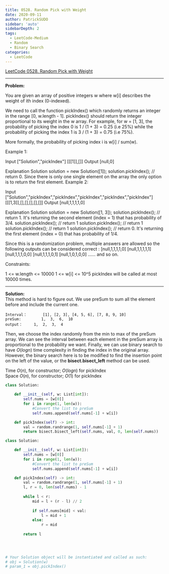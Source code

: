```yaml
---
title: 0528. Random Pick with Weight
date: 2020-09-11
author: PatrickSUDO
sidebar: 'auto'
sidebarDepth: 2
tags: 
  - LeetCode-Medium
  - Random
  - Binary Search
categories:
  - LeetCode
---
```

[LeetCode 0528. Random Pick with Weight](https://leetcode.com/problems/random-pick-with-weight/)

---
**Problem:** <br/>

You are given an array of positive integers w where w[i] describes the weight of ith index (0-indexed).

We need to call the function pickIndex() which randomly returns an integer in the range [0, w.length - 1]. pickIndex() should return the integer proportional to its weight in the w array. For example, for w = [1, 3], the probability of picking the index 0 is 1 / (1 + 3) = 0.25 (i.e 25%) while the probability of picking the index 1 is 3 / (1 + 3) = 0.75 (i.e 75%).

More formally, the probability of picking index i is w[i] / sum(w).

 

Example 1:

Input
["Solution","pickIndex"]
[[[1]],[]]
Output
[null,0]

Explanation
Solution solution = new Solution([1]);
solution.pickIndex(); // return 0. Since there is only one single element on the array the only option is to return the first element.
Example 2:

Input
["Solution","pickIndex","pickIndex","pickIndex","pickIndex","pickIndex"]
[[[1,3]],[],[],[],[],[]]
Output
[null,1,1,1,1,0]

Explanation
Solution solution = new Solution([1, 3]);
solution.pickIndex(); // return 1. It's returning the second element (index = 1) that has probability of 3/4.
solution.pickIndex(); // return 1
solution.pickIndex(); // return 1
solution.pickIndex(); // return 1
solution.pickIndex(); // return 0. It's returning the first element (index = 0) that has probability of 1/4.

Since this is a randomization problem, multiple answers are allowed so the following outputs can be considered correct :
[null,1,1,1,1,0]
[null,1,1,1,1,1]
[null,1,1,1,0,0]
[null,1,1,1,0,1]
[null,1,0,1,0,0]
......
and so on.
 

Constraints:

1 <= w.length <= 10000
1 <= w[i] <= 10^5
pickIndex will be called at most 10000 times.

---
**Solution:** <br/>
This method is hard to figure out.
We use preSum to sum all the element before and include the current one.

```
Interval：		[1], [2, 3], [4, 5, 6], [7, 8, 9, 10]
preSum:  	    1,	3,	6,	10
output：		1,	2,	3,	4
```

Then, we choose the index randomly from the min to max of the preSum array.
We can see the interval between each element in the preSum array is proportional to the probability we want.
Finally, we can use binary search to have $O(log n)$ time complexity in finding the index in the original array. However, the binary search here is to be modified to find the insertion point on the left of the value, or the **bisect.bisect_left** method can be used.

Time $O(n)$, for constructor; $O(log n)$  for pickIndex <br />
Space $O(n)$, for constructor; $O(1)$  for pickIndex


```python
class Solution:

    def __init__(self, w: List[int]):
        self.nums = [w[0]]
        for i in range(1, len(w)):
            #Convert the list to preSum
            self.nums.append(self.nums[-1] + w[i])

    def pickIndex(self) -> int:
        val = random.randrange(1, self.nums[-1] + 1)
        return bisect.bisect_left(self.nums, val, 0, len(self.nums))
```

```python
class Solution:

    def __init__(self, w: List[int]):
        self.nums = [w[0]]
        for i in range(1, len(w)):
            #Convert the list to preSum
            self.nums.append(self.nums[-1] + w[i])

    def pickIndex(self) -> int:
        val = random.randrange(1, self.nums[-1] + 1)
        l, r = 0, len(self.nums) - 1
        
        while l < r:
            mid = l + (r - l) // 2
            
            if self.nums[mid] < val:
                l = mid + 1
            else:
                r = mid
                
        return l
        
        


# Your Solution object will be instantiated and called as such:
# obj = Solution(w)
# param_1 = obj.pickIndex()
```
<Disqus shortname="patricksudo" />